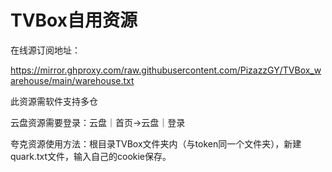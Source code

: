 # TVBox自用资源

在线源订阅地址：

https://mirror.ghproxy.com/raw.githubusercontent.com/PizazzGY/TVBox_warehouse/main/warehouse.txt

此资源需软件支持多仓

云盘资源需要登录：云盘｜首页→云盘｜登录

夸克资源使用方法：根目录TVBox文件夹内（与token同一个文件夹），新建quark.txt文件，输入自己的cookie保存。
